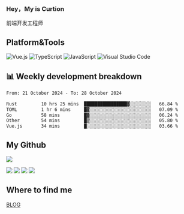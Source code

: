 ### Hey，My is Curtion
前端开发工程师
## Platform&Tools

![Vue.js](https://img.shields.io/badge/-Vue.js-4FC08D?style=flat-square&logo=Vue.js&logoColor=white)
![TypeScript](https://img.shields.io/badge/-TypeScript-007ACC?style=flat-square&logo=typescript&logoColor=white)
![JavaScript](https://img.shields.io/badge/-JavaScript-F7DF1E?style=flat-square&logo=javascript&logoColor=black)
![Visual Studio Code](https://img.shields.io/badge/-VSCode-007ACC?style=flat-square&logo=Visual-Studio-Code&logoColor=white)

## 📊 Weekly development breakdown

<!--START_SECTION:waka-->

```txt
From: 21 October 2024 - To: 28 October 2024

Rust         10 hrs 25 mins  ████████████████▓░░░░░░░░   66.84 %
TOML         1 hr 6 mins     █▓░░░░░░░░░░░░░░░░░░░░░░░   07.09 %
Go           58 mins         █▓░░░░░░░░░░░░░░░░░░░░░░░   06.24 %
Other        54 mins         █▒░░░░░░░░░░░░░░░░░░░░░░░   05.80 %
Vue.js       34 mins         █░░░░░░░░░░░░░░░░░░░░░░░░   03.66 %
```

<!--END_SECTION:waka-->

## My Github

![](http://github-profile-summary-cards.vercel.app/api/cards/profile-details?username=curtion&theme=nord_bright)

![](http://github-profile-summary-cards.vercel.app/api/cards/stats?username=curtion&theme=nord_bright)
![](http://github-profile-summary-cards.vercel.app/api/cards/productive-time?username=curtion&theme=nord_bright&utcOffset=8)
![](http://github-profile-summary-cards.vercel.app/api/cards/repos-per-language?username=curtion&theme=nord_bright)
![](http://github-profile-summary-cards.vercel.app/api/cards/most-commit-language?username=curtion&theme=nord_bright)

## Where to find me

[BLOG](https://blog.3gxk.net)

